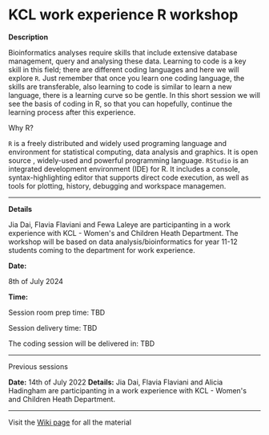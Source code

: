 # KCL work experience R workshop



**Description**

Bioinformatics analyses require skills that include extensive database management, query and analysing these data. Learning to code is a key skill in this field; there are different coding languages and here we will explore `R`. 
Just remember that once you learn one coding language, the skills are transferable, also learning to code is similar to learn a new language, there is a learning curve so be gentle. In this short session we will see the basis of coding in R, so that you can hopefully, continue the learning process after this experience. 

Why R? 

`R` is a freely distributed and widely used programing language and environment for statistical computing, data analysis and graphics. It is open source , widely-used and powerful programming language.
`RStudio` is an integrated development environment (IDE) for R. It includes a console, syntax-highlighting editor that supports direct code execution, as well as tools for plotting, history, debugging and workspace managemen. 





--------------------------------------------------------

**Details**

Jia Dai, Flavia Flaviani and Fewa Laleye are participanting in a work experience with KCL - Women's and Children Heath Department. 
The workshop will be based on data analysis/bioinformatics for year 11-12 students coming to the department for work experience.

**Date:**

8th of July 2024 

**Time:**

Session room prep time: TBD

Session delivery time: TBD



The coding session will be delivered  in: TBD  


---------------------------------------
Previous sessions 

**Date:** 14th of July 2022 
**Details:** Jia Dai, Flavia Flaviani and Alicia Hadingham are participanting in a work experience with KCL - Women's and Children Heath Department. 


----------------------------------------

Visit the [Wiki page](https://github.com/flacchy/KCL_work_experience_R_workshop/wiki) for all the material


